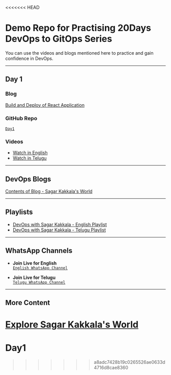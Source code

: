 <<<<<<< HEAD
# **Demo Repo for Practising 20Days DevOps to GitOps Series**

You can use the videos and blogs mentioned here to practice and gain confidence in DevOps.

---

## **Day 1**

### **Blog**  
[Build and Deploy of React Application](https://www.sagarkakkalasworld.com/2024/04/build-and-deploy-of-react-application.html)

### **GitHub Repo**  
[`Day1`](https://github.com/sagarkakkalasworld/Day1)

### **Videos**
- [Watch in English](https://youtu.be/MRoiTQUqjzY?feature=shared)  
- [Watch in Telugu](https://youtu.be/9LeujqjzDqc?feature=shared)

---

## **DevOps Blogs**
[Contents of Blog - Sagar Kakkala's World](https://www.sagarkakkalasworld.com/p/contents-of-blog-sagar-kakkalas-world.html)

---

## **Playlists**
- [DevOps with Sagar Kakkala - English Playlist](https://www.youtube.com/playlist?list=PLlMNTzKKV4R585f9o-Og8Cd4V9sc6w8yA)  
- [DevOps with Sagar Kakkala - Telugu Playlist](https://www.youtube.com/playlist?list=PLlMNTzKKV4R5AX7SfRrA6EQhuocVKhlnK)

---

## **WhatsApp Channels**
- **Join Live for English**  
[`English WhatsApp Channel`](https://www.whatsapp.com/channel/0029VaynRs5Fy72JakyNOv3d)
  
- **Join Live for Telugu**  
[`Telugu WhatsApp Channel`](https://www.whatsapp.com/channel/0029Vau5goh30LKSrJyOoS1f)

---

## **More Content**  
[Explore Sagar Kakkala's World](https://linktr.ee/sagar_kakkalas_world)
=======
# Day1
>>>>>>> a8adc7428b19c0265526ae0633d4716d8cae8360
